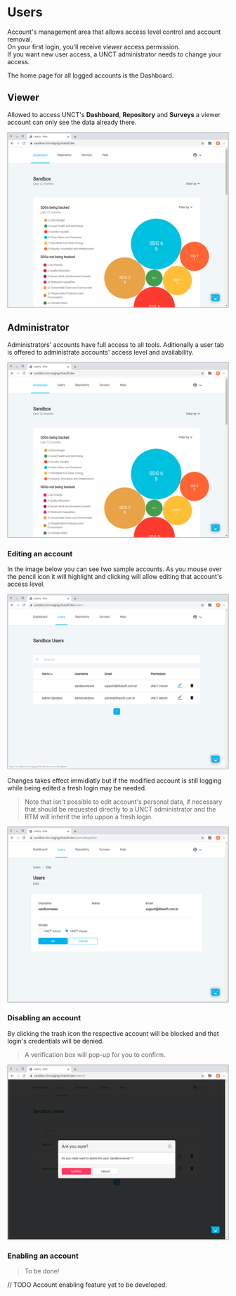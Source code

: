 # Users

Account's management area that allows access level control and account removal.  
On your first login, you'll receive *viewer* access permission.  
If you want new user access, a UNCT administrator needs to change your access.

The home page for all logged accounts is the Dashboard.

## Viewer

Allowed to access UNCT's **Dashboard**, **Repository** and **Surveys** a viewer account can only see the data already there.

![viewerhome](../../_images/usersViewerHome.png)

## Administrator

Administrators' accounts have full access to all tools. Aditionally a user tab is offered to administrate accounts' access level and availability.

![adminhome](../../_images/usersAdminHome.png)

### Editing an account

In the image below you can see two sample accounts. As you mouse over the pencil icon it will highlight and clicking will allow editing that account's access level.

![usersPage](../../_images/usersMainPageEdit.png)

Changes takes effect immidiatly but if the modified account is still logging while being edited a fresh login may be needed.

> Note that isn't possible to edit account's personal data, if necessary that should be requested directly to a UNCT administrator and the RTM will inherit the info uppon a fresh login.

![usersEditPage](../../_images/usersUserPageEdit.png)

### Disabling an account

By clicking the trash icon the respective account will be blocked and that login's credentials will be denied.

> A verification box will pop-up for you to confirm. 

![usersEditPage](../../_images/usersUserAccountDisable.png)

### Enabling an account

> To be done! 

// TODO Account enabling feature yet to be developed.